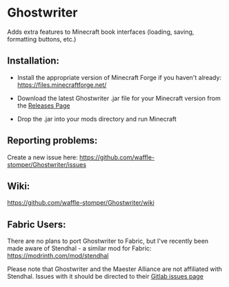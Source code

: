 # Ghostwriter

Adds extra features to Minecraft book interfaces (loading, saving, formatting buttons, etc.)

## Installation:

- Install the appropriate version of Minecraft Forge if you haven't already: https://files.minecraftforge.net/

- Download the latest Ghostwriter .jar file for your Minecraft version from the 
  [Releases Page](https://github.com/waffle-stomper/Ghostwriter/releases)
  
- Drop the .jar into your mods directory and run Minecraft

## Reporting problems:

Create a new issue here: https://github.com/waffle-stomper/Ghostwriter/issues

## Wiki:

https://github.com/waffle-stomper/Ghostwriter/wiki

## Fabric Users:

There are no plans to port Ghostwriter to Fabric, but I've recently been made aware of Stendhal - a similar mod for 
Fabric: https://modrinth.com/mod/stendhal

Please note that Ghostwriter and the Maester Alliance are not affiliated with Stendhal. Issues with it should 
be directed to their [Gitlab issues page](https://gitlab.com/NebSpacefarer/stendhal/-/issues)
